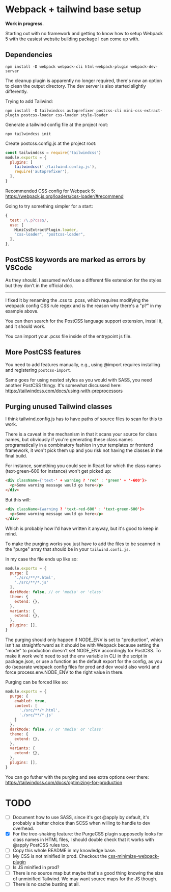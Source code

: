 # Webpack + tailwind base setup
**Work in progress**.

Starting out with no framework and getting to know how to setup Webpack 5 with the easiest website building package I can come up with.

## Dependencies
```
npm install -D webpack webpack-cli html-webpack-plugin webpack-dev-server
```

The cleanup plugin is apparently no longer required, there's now an option to clean the output directory. The dev server is also started slightly differently.

Trying to add Tailwind:
```
npm install -D tailwindcss autoprefixer postcss-cli mini-css-extract-plugin postcss-loader css-loader style-loader
```

Generate a tailwind config file at the project root:
```
npx tailwindcss init
```

Create postcss.config.js at the project root:
```js
const tailwindcss = require('tailwindcss')
module.exports = {
  plugins: [
    tailwindcss('./tailwind.config.js'),
    require('autoprefixer'),
  ],
}
```

Recommended CSS config for Webpack 5: https://webpack.js.org/loaders/css-loader/#recommend

Going to try something simpler for a start:
```js
{
  test: /\.p?css$/,
  use: [
    MiniCssExtractPlugin.loader,
    "css-loader", "postcss-loader",
  ],
},
```

## PostCSS keywords are marked as errors by VSCode
As they should. I assumed we'd use a different file extension for the styles but they don't in the official doc.

---

I fixed it by renaming the .css to .pcss, which requires modifying the webpack config CSS rule regex and is the reason why there's a "p?" in my example above.

You can then search for the PostCSS language support extension, install it, and it should work.

You can import your .pcss file inside of the entrypoint js file.

## More PostCSS features
You need to add features manually, e.g., using @import requires installing and registering `postcss-import`.

Same goes for using nested styles as you would with SASS, you need another PostCSS thingy. It's somewhat discussed here: https://tailwindcss.com/docs/using-with-preprocessors

## Purging unused Tailwind classes
I think tailwind.config.js has to have paths of source files to scan for this to work.

There is a caveat in the mechanism in that it scans your source for class names, but obviously if you're generating these class names programatically in a combinatory fashion in your templates or frontend framework, it won't pick them up and you risk not having the classes in the final build.

For instance, something you could see in React for which the class names (text-green-600 for instance) won't get picked up:
```html
<div className={'text-' + warning ? 'red' : 'green' + '-600'}>
  <p>Some warning message would go here</p>
</div>
```
But this will:
```html
<div className={warning ? 'text-red-600' : 'text-green-600'}>
  <p>Some warning message would go here</p>
</div>
```
Which is probably how I'd have written it anyway, but it's good to keep in mind.

To make the purging works you just have to add the files to be scanned in the "purge" array that should be in your `tailwind.confi.js`.

In my case the file ends up like so:
```js
module.exports = {
  purge: [
    './src/**/*.html',
    './src/**/*.js'
  ],
  darkMode: false, // or 'media' or 'class'
  theme: {
    extend: {},
  },
  variants: {
    extend: {},
  },
  plugins: [],
}
```

The purging should only happen if NODE_ENV is set to "production", which isn't as straightforward as it should be with Webpack because setting the "mode" to production doesn't set NODE_ENV accordingly for PostCSS. To make it work we'd need to set the env variable in CLI in the script in package.json, or use a function as the default export for the config, as you do (separate webpack config files for prod and dev would also work) and force process.env.NODE_ENV to the right value in there.

Purging can be forced like so:
```js
module.exports = {
  purge: {
    enabled: true,
    content: [
      './src/**/*.html',
      './src/**/*.js'
    ]
  },
  darkMode: false, // or 'media' or 'class'
  theme: {
    extend: {},
  },
  variants: {
    extend: {},
  },
  plugins: [],
}
```

You can go futher with the purging and see extra options over there: https://tailwindcss.com/docs/optimizing-for-production

# TODO
- [ ] Document how to use SASS, since it's got @apply by default, it's probably a better choice than SCSS when willing to handle to dev overhead.
- [x] For the tree-shaking feature: the PurgeCSS plugin supposedly looks for class names in HTML files, I should double check that it works with @apply PostCSS rules too.
- [ ] Copy this whole README in my knowledge base.
- [ ] My CSS is not minified in prod. Checkout the [css-minimize-webpack-plugin](https://webpack.js.org/plugins/css-minimizer-webpack-plugin)
- [ ] Is JS minified in prod?
- [ ] There is no source map but maybe that's a good thing knowing the size of unminified Tailwind. We may want source maps for the JS though.
- [ ] There is no cache busting at all.
